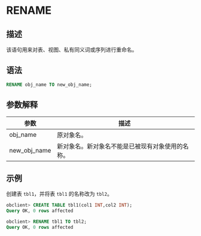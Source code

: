 # RENAME

## 描述

该语句用来对表、视图、私有同义词或序列进行重命名。

## 语法

```sql
RENAME obj_name TO new_obj_name;
```

## 参数解释

|      参数      |            描述            |
|--------------|--------------------------|
| obj_name     | 原对象名。                    |
| new_obj_name | 新对象名。新对象名不能是已被现有对象使用的名称。 |

## 示例

创建表 `tbl1`，并将表 `tbl1` 的名称改为 `tbl2`。

```sql
obclient> CREATE TABLE tbl1(col1 INT,col2 INT);
Query OK, 0 rows affected

obclient> RENAME tbl1 TO tbl2;
Query OK, 0 rows affected
```
